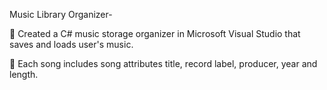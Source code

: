 Music Library Organizer-

  Created a C# music storage organizer in Microsoft Visual Studio that saves and loads user's music. 

  Each song includes song attributes title, record label, producer, year and length.
